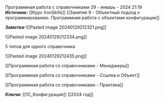 
Программная работа с справочниками
 29 - январь - 2024  21:19 
***Источник:***  [[Курс IronSkills]] [[Занятие 9 - Объектный подход к программированию. Программная работа с объектами конфигурации]]

***Заметка*** 
![[Pasted image 20240129212321.png]]

![[Pasted image 20240129212334.png]]

5 типов для одного справочника

![[Pasted image 20240129212435.png]]

[[Программная работа со справочниками - Менеджеры]]

[[Программная работа со справочниками - Ссылка и Объект]]

[[Программная работа со справочниками - Практика]]


***Ключи:*** [[1С_Конфигурация]] [[2024 год]]